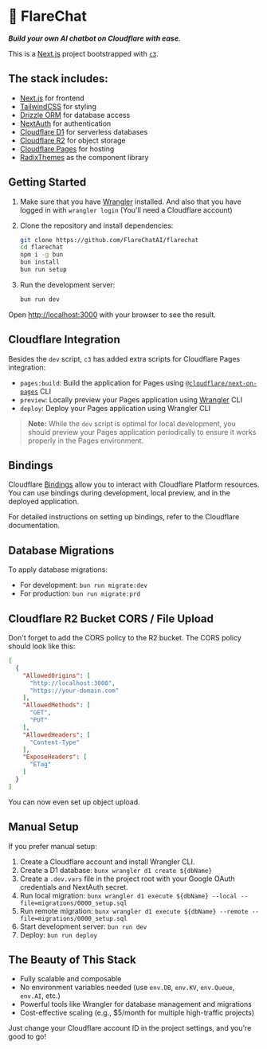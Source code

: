 # 🔅 FlareChat

**_Build your own AI chatbot on Cloudflare with ease._**

This is a [Next.js](https://nextjs.org/) project bootstrapped with [`c3`](https://developers.cloudflare.com/pages/get-started/c3).

## The stack includes:

- [Next.js](https://nextjs.org/) for frontend
- [TailwindCSS](https://tailwindcss.com/) for styling
- [Drizzle ORM](https://orm.drizzle.team/) for database access
- [NextAuth](https://next-auth.js.org/) for authentication
- [Cloudflare D1](https://www.cloudflare.com/developer-platform/d1/) for serverless databases
- [Cloudflare R2](https://www.cloudflare.com/products/r2/) for object storage
- [Cloudflare Pages](https://pages.cloudflare.com/) for hosting
- [RadixThemes](https://www.radix-ui.com/) as the component library

## Getting Started

1. Make sure that you have [Wrangler](https://developers.cloudflare.com/workers/wrangler/install-and-update/#installupdate-wrangler) installed. And also that you have logged in with `wrangler login` (You'll need a Cloudflare account)

2. Clone the repository and install dependencies:
   ```bash
   git clone https://github.com/FlareChatAI/flarechat
   cd flarechat
   npm i -g bun
   bun install
   bun run setup
   ```

3. Run the development server:
   ```bash
   bun run dev
   ```

Open [http://localhost:3000](http://localhost:3000) with your browser to see the result.

## Cloudflare Integration

Besides the `dev` script, `c3` has added extra scripts for Cloudflare Pages integration:
- `pages:build`: Build the application for Pages using [`@cloudflare/next-on-pages`](https://github.com/cloudflare/next-on-pages) CLI
- `preview`: Locally preview your Pages application using [Wrangler](https://developers.cloudflare.com/workers/wrangler/) CLI
- `deploy`: Deploy your Pages application using Wrangler CLI

> __Note:__ While the `dev` script is optimal for local development, you should preview your Pages application periodically to ensure it works properly in the Pages environment.

## Bindings

Cloudflare [Bindings](https://developers.cloudflare.com/pages/functions/bindings/) allow you to interact with Cloudflare Platform resources. You can use bindings during development, local preview, and in the deployed application.

For detailed instructions on setting up bindings, refer to the Cloudflare documentation.

## Database Migrations

To apply database migrations:
- For development: `bun run migrate:dev`
- For production: `bun run migrate:prd`

## Cloudflare R2 Bucket CORS / File Upload

Don't forget to add the CORS policy to the R2 bucket. The CORS policy should look like this:

```json
[
  {
    "AllowedOrigins": [
      "http://localhost:3000",
      "https://your-domain.com"
    ],
    "AllowedMethods": [
      "GET",
      "PUT"
    ],
    "AllowedHeaders": [
      "Content-Type"
    ],
    "ExposeHeaders": [
      "ETag"
    ]
  }
]
```

You can now even set up object upload.

## Manual Setup

If you prefer manual setup:

1. Create a Cloudflare account and install Wrangler CLI.
2. Create a D1 database: `bunx wrangler d1 create ${dbName}`
3. Create a `.dev.vars` file in the project root with your Google OAuth credentials and NextAuth secret.
4. Run local migration: `bunx wrangler d1 execute ${dbName} --local --file=migrations/0000_setup.sql`
5. Run remote migration: `bunx wrangler d1 execute ${dbName} --remote --file=migrations/0000_setup.sql`
6. Start development server: `bun run dev`
7. Deploy: `bun run deploy`

## The Beauty of This Stack

- Fully scalable and composable
- No environment variables needed (use `env.DB`, `env.KV`, `env.Queue`, `env.AI`, etc.)
- Powerful tools like Wrangler for database management and migrations
- Cost-effective scaling (e.g., $5/month for multiple high-traffic projects)

Just change your Cloudflare account ID in the project settings, and you're good to go!

